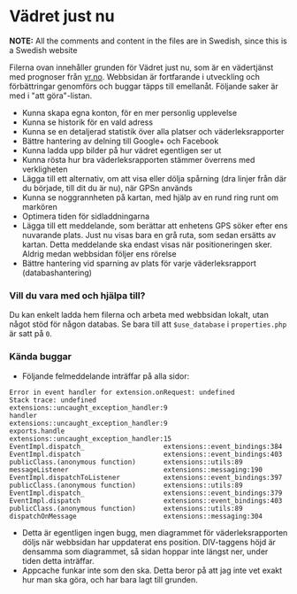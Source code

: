 # Vädret just nu

**NOTE:** All the comments and content in the files are in Swedish, since this is a Swedish website

Filerna ovan innehåller grunden för Vädret just nu, som är en vädertjänst med prognoser från [yr.no](http://yr.no/). Webbsidan är fortfarande i utveckling och förbättringar genomförs och buggar täpps till emellanåt. Följande saker är med i "att göra"-listan.

- Kunna skapa egna konton, för en mer personlig upplevelse
- Kunna se historik för en vald adress
- Kunna se en detaljerad statistik över alla platser och väderleksrapporter
- Bättre hantering av delning till Google+ och Facebook
- Kunna ladda upp bilder på hur vädret egentligen ser ut
- Kunna rösta hur bra väderleksrapporten stämmer överrens med verkligheten
- Lägga till ett alternativ, om att visa eller dölja spårning (dra linjer från där du började, till dit du är nu), när GPSn används
- Kunna se noggrannheten på kartan, med hjälp av en rund ring runt om markören
- Optimera tiden för sidladdningarna
- Lägga till ett meddelande, som berättar att enhetens GPS söker efter ens nuvarande plats. Just nu visas bara en grå ruta, som sedan ersätts av kartan. Detta meddelande ska endast visas när positioneringen sker. Aldrig medan webbsidan följer ens rörelse
- Bättre hantering vid sparning av plats för varje väderleksrapport (databashantering)


### Vill du vara med och hjälpa till?
Du kan enkelt ladda hem filerna och arbeta med webbsidan lokalt, utan något stöd för någon databas. Se bara till att `$use_database` i `properties.php` är satt på `0`.

### Kända buggar
- Följande felmeddelande inträffar på alla sidor:
```
Error in event handler for extension.onRequest: undefined
Stack trace: undefined                 extensions::uncaught_exception_handler:9
handler                                extensions::uncaught_exception_handler:9
exports.handle                         extensions::uncaught_exception_handler:15
EventImpl.dispatch_                    extensions::event_bindings:384
EventImpl.dispatch                     extensions::event_bindings:403
publicClass.(anonymous function)       extensions::utils:89
messageListener                        extensions::messaging:190
EventImpl.dispatchToListener           extensions::event_bindings:397
publicClass.(anonymous function)       extensions::utils:89
EventImpl.dispatch_                    extensions::event_bindings:379
EventImpl.dispatch                     extensions::event_bindings:403
publicClass.(anonymous function)       extensions::utils:89
dispatchOnMessage                      extensions::messaging:304
```

- Detta är egentligen ingen bugg, men diagrammet för väderleksrapporten döljs när webbsidan har uppdaterat ens position. DIV-taggens höjd är densamma som diagrammet, så sidan hoppar inte längst ner, under tiden detta inträffar.
- Appcache funkar inte som den ska. Detta beror på att jag inte vet exakt hur man ska göra, och har bara lagt till grunden.
